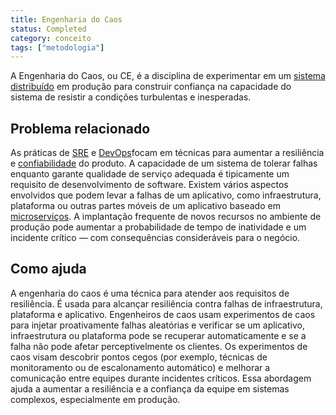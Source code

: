 ```yaml
---
title: Engenharia do Caos
status: Completed
category: conceito
tags: ["metodologia"]
---
```


A Engenharia do Caos, ou CE, é a disciplina de experimentar em um [sistema distribuído](/pt-br/distributed-systems/) em produção para construir confiança na capacidade do sistema de resistir a condições turbulentas e inesperadas.

## Problema relacionado

As práticas de [SRE](/pt-br/site-reliability-engineering/) e [DevOps](/pt-br/devops/)focam em técnicas para aumentar a resiliência e [confiabilidade](/pt-br/reliability/) do produto. A capacidade de um sistema de tolerar falhas enquanto garante qualidade de serviço adequada é tipicamente um requisito de desenvolvimento de software. Existem vários aspectos envolvidos que podem levar a falhas de um aplicativo, como infraestrutura, plataforma ou outras partes móveis de um aplicativo baseado em [microserviços](/pt-br/microservices-architecture/). A implantação frequente de novos recursos no ambiente de produção pode aumentar a probabilidade de tempo de inatividade e um incidente crítico — com consequências consideráveis para o negócio.

## Como ajuda

A engenharia do caos é uma técnica para atender aos requisitos de resiliência. É usada para alcançar resiliência contra falhas de infraestrutura, plataforma e aplicativo. Engenheiros de caos usam experimentos de caos para injetar proativamente falhas aleatórias e verificar se um aplicativo, infraestrutura ou plataforma pode se recuperar automaticamente e se a falha não pode afetar perceptivelmente os clientes. Os experimentos de caos visam descobrir pontos cegos (por exemplo, técnicas de monitoramento ou de escalonamento automático) e melhorar a comunicação entre equipes durante incidentes críticos. Essa abordagem ajuda a aumentar a resiliência e a confiança da equipe em sistemas complexos, especialmente em produção.
